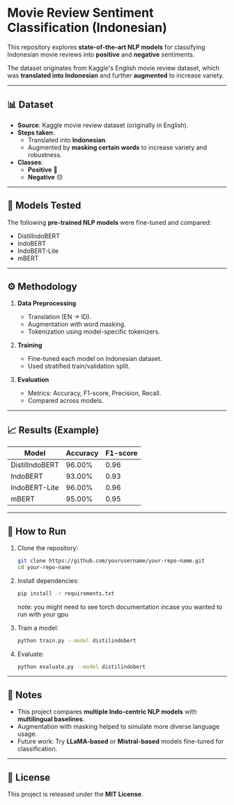 # Movie Review Sentiment Classification (Indonesian)

This repository explores **state-of-the-art NLP models** for classifying Indonesian movie reviews into **positive** and **negative** sentiments.  

The dataset originates from Kaggle's English movie review dataset, which was **translated into Indonesian** and further **augmented** to increase variety.

---

## 📊 Dataset

- **Source**: Kaggle movie review dataset (originally in English).  
- **Steps taken**:
  - Translated into **Indonesian**.
  - Augmented by **masking certain words** to increase variety and robustness.  
- **Classes**:  
  - **Positive** 🎉  
  - **Negative** 😞  

---

## 🧠 Models Tested

The following **pre-trained NLP models** were fine-tuned and compared:

- DistilIndoBERT
- IndoBERT
- IndoBERT-Lite
- mBERT

---

## ⚙️ Methodology

1. **Data Preprocessing**  
   - Translation (EN → ID).  
   - Augmentation with word masking.  
   - Tokenization using model-specific tokenizers.  

2. **Training**  
   - Fine-tuned each model on Indonesian dataset.  
   - Used stratified train/validation split.  

3. **Evaluation**  
   - Metrics: Accuracy, F1-score, Precision, Recall.  
   - Compared across models.  

---

## 📈 Results (Example)

| Model            | Accuracy | F1-score |
|------------------|----------|----------|
| DistilIndoBERT   | 96.00%   | 0.96     |
| IndoBERT         | 93.00%   | 0.93     |
| IndoBERT-Lite    | 96.00%   | 0.96     |
| mBERT            | 95.00%   | 0.95     |

---

## 🚀 How to Run

1. Clone the repository:
   ```bash
   git clone https://github.com/yourusername/your-repo-name.git
   cd your-repo-name
   ```

2. Install dependencies:
   ```bash
   pip install -r requirements.txt
   ```
   note: you might need to see torch documentation incase you wanted to run with your gpu
   
4. Train a model:
   ```bash
   python train.py --model distilindobert
   ```

5. Evaluate:
   ```bash
   python evaluate.py --model distilindobert
   ```

---

## 📌 Notes

- This project compares **multiple Indo-centric NLP models** with **multilingual baselines**.  
- Augmentation with masking helped to simulate more diverse language usage.  
- Future work: Try **LLaMA-based** or **Mistral-based** models fine-tuned for classification.  

---

## 📄 License

This project is released under the **MIT License**.  
